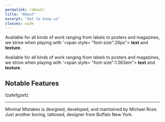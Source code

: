 ```yaml
---
permalink: /about/
title: "About"
excerpt: "Get to know us"
classes: wide
---
```


Available for all kinds of work ranging from labels to posters and magazines, we strive when playing with '<span style= "font-size":26px"> **text** and **texture**.</span>

 Available for all kinds of work ranging from labels to posters and magazines, we strive when playing with '<span style= "font-size":1.563em"> **text** and **texture**.</span>

## Notable Features

fzafefgzefz

---

Minimal Mistakes is designed, developed, and maintained by Michael Rose. Just another boring, tattooed, designer from Buffalo New York.
